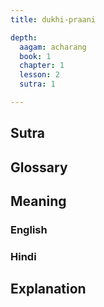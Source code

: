 ```yaml
---
title: dukhi-praani

depth:
  aagam: acharang
  book: 1
  chapter: 1
  lesson: 2
  sutra: 1

---
```


## Sutra

## Glossary

## Meaning

### English

### Hindi

## Explanation